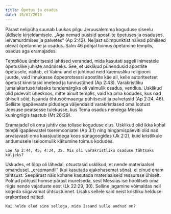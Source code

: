 ```yaml
---
title: Õpetus ja osadus
date: 15/07/2018
---
```


Pärast nelipüha suunab Luukas pilgu Jeruusalemma koguduse siseelu üldisele
kirjeldamisele. „Aga nemad püsisid apostlite õpetuses ja osaduses, leivamurdmises
ja palvetes“ (Ap 2:42). Neljast sõlmpunktist näivad põhilised olevat õpetamine
ja osadus. Salm 46 põhjal toimus õpetamine templis, osadus aga eramajades.

Templiõue ümbritsesid lahtised verandad, mida kasutati sageli inimestele õpetuslike
juhiste andmiseks. See, et usklikud pühendusid apostlite õpetusele, näitab,
et Vaimu and ei juhtinud neid kaemusliku religiooni juurde, vaid innukasse
õppeprotsessi apostlite käe all, kelle autoriteetset õpetust kinnitasid imeteod
ja tunnustähed (Ap 2:43). Varakristliku jumalakartuse teiseks tundemärgiks oli
vaimulik osadus, vendlus. Usklikud olid pidevalt üheskoos, mitte ainult templis,
vaid ka oma kodudes, kus nad ühiselt sõid, Issanda õhtusöömaaega pühitsesid
ja palvetasid (Ap 2:24, 46). Selliste igapäevaste pidudega väljendasid varakristlased
oma lootust Jeesuse peatsesse tulekusse, kus Tema osadus nendega Messia
kuningriigis taastub (Mt 26:29).

Eramajadel oli oma juhtiv osa tollase koguduse elus. Usklikud olid ikka kohal
templi igapäevastel tseremooniatel (Ap 3:1) ning hingamispäeviti olid nad arvatavasti
oma kaasjuutidega koos sünagoogides (Jk 2:2), kuid kristlikule andumusele
iseloomulik käitumine toimus kodudes.

`Loe Ap 2:44, 45; 4:34, 35. Mis oli varakristliku osaduse tähtsaks küljeks?`

Uskudes, et lõpp oli lähedal, otsustasid usklikud, et nende materiaalsel omandusel,
„eraomandil“ (kui kasutada ajakohasemat sõna), ei olnud enam tähtsust.
Seepärast näis kohane kasutada materiaalseid ressursse ühiselt. Polnud põhjust
homse pärast muretseda, sest Messias ise hoolitseb oma riigis nende vajaduste
eest (Lk 22:29, 30). Selline jagamine võimaldas neil kogeda sügavamat ühtsustunnet.
Lisaks sellele said neist kristliku helduse erakordsed näited.

`Kui helde oled sina sellega, mida Issand sulle andnud on?`
